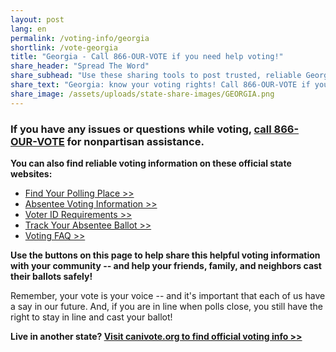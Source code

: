 ```yaml
---
layout: post
lang: en
permalink: /voting-info/georgia
shortlink: /vote-georgia
title: "Georgia - Call 866-OUR-VOTE if you need help voting!"
share_header: "Spread The Word"
share_subhead: "Use these sharing tools to post trusted, reliable Georgia voting information!"
share_text: "Georgia: know your voting rights! Call 866-OUR-VOTE if you need help voting, or use these official resources."
share_image: /assets/uploads/state-share-images/GEORGIA.png
---
```

### **If you have any issues or questions while voting, [call 866-OUR-VOTE](tel:8666878683) for nonpartisan assistance.**

**You can also find reliable voting information on these official state websites:**

* [Find Your Polling Place >>](http://www.mvp.sos.ga.gov/)
* [Absentee Voting Information >>](http://sos.ga.gov/index.php/Elections/absentee_voting_in_georgia)
* [Voter ID Requirements >>](http://sos.ga.gov/index.php/elections/georgia_voter_identification_requirements2)
* [Track Your Absentee Ballot >>](https://www.mvp.sos.ga.gov/MVP/mvp.do)
* [Voting FAQ >>](https://docs.google.com/document/d/1QQ2RS_VMeWeDlA2ow3V_u2IAB8WRENB6G9jKIp-YRDY)

**Use the buttons on this page to help share this helpful voting information with your community -- and help your friends, family, and neighbors cast their ballots safely!**

Remember, your vote is your voice -- and it's important that each of us have a say in our future. And, if you are in line when polls close, you still have the right to stay in line and cast your ballot!

**Live in another state? [Visit canivote.org to find official voting info >>](https://canivote.org)**